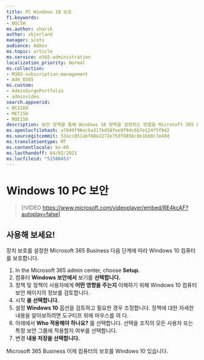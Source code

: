 ```yaml
---
title: PC Windows 10 보호
f1.keywords:
- NOCSH
ms.author: sharik
author: skjerland
manager: scotv
audience: Admin
ms.topic: article
ms.service: o365-administration
localization_priority: Normal
ms.collection:
- M365-subscription-management
- Adm_O365
ms.custom:
- AdminSurgePortfolio
- adminvideo
search.appverid:
- BCS160
- MET150
- MOE150
description: 보안 정책을 통해 Windows 10 정책을 설정하는 방법을 Microsoft 365 Business Premium.
ms.openlocfilehash: a7049f96ecba317bd58fee9f9dc6b7e124f5f9d2
ms.sourcegitcommit: 53acc851abf68e2272e75df0856c0e16b0c7e48d
ms.translationtype: MT
ms.contentlocale: ko-KR
ms.lasthandoff: 04/02/2021
ms.locfileid: "51580453"
---
```

# <a name="secure-windows-10-pcs"></a>Windows 10 PC 보안

> [!VIDEO https://www.microsoft.com/videoplayer/embed/RE4kcAF?autoplay=false]
 
## <a name="try-it"></a>사용해 보세요!  

장치 보호를 설정한 Microsoft 365 Business 다음 단계에 따라 Windows 10 컴퓨터를 보호합니다.

1. In the Microsoft 365 admin center, choose **Setup**.
2. 컴퓨터 **Windows 보안에서** 보기를 **선택합니다.**
3. 정책 및 정책이 사용자에게 **어떤 영향을 주는지** 이해하기 위해 Windows 10 컴퓨터 보안 페이지의 정보를 검토합니다.
4. 시작 **을 선택합니다.**
5. 설정 **Windows 10** 옵션을 검토하고 필요한 경우 조정합니다. 정책에 대한 자세한 내용을 알아보하려면 도구티프 위에 마우스를 여 다.
6. 아래에서 **Who 적용해야 하나요?** 를 선택합니다. 선택을 조직의 모든 사용자 또는 특정 보안 그룹에 적용할지 여부를 선택합니다.
7. 변경 **내용 저장을 선택합니다.**

Microsoft 365 Business 이제 컴퓨터의 보호를 Windows 10 있습니다.